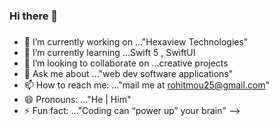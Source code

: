### Hi there 👋
###
- 🔭 I’m currently working on ..."Hexaview Technologies"
- 🌱 I’m currently learning ...Swift 5 , SwiftUI
- 👯 I’m looking to collaborate on ...creative projects
- 💬 Ask me about ..."web dev software applications"
- 📫 How to reach me: ..."mail me at rohitmou25@gmail.com"
- 😄 Pronouns: ..."He | Him"
- ⚡ Fun fact: ..."Coding can “power up” your brain"
-->
###
